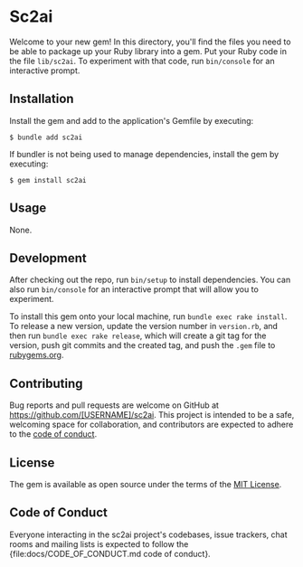 # Sc2ai

Welcome to your new gem! In this directory, you'll find the files you need to be able to package up your Ruby library into a gem. Put your Ruby code in the file `lib/sc2ai`. To experiment with that code, run `bin/console` for an interactive prompt.

## Installation

Install the gem and add to the application's Gemfile by executing:

    $ bundle add sc2ai

If bundler is not being used to manage dependencies, install the gem by executing:

    $ gem install sc2ai

## Usage

None.

## Development

After checking out the repo, run `bin/setup` to install dependencies. You can also run `bin/console` for an interactive prompt that will allow you to experiment.

To install this gem onto your local machine, run `bundle exec rake install`. To release a new version, update the version number in `version.rb`, and then run `bundle exec rake release`, which will create a git tag for the version, push git commits and the created tag, and push the `.gem` file to [rubygems.org](https://rubygems.org).

## Contributing

Bug reports and pull requests are welcome on GitHub at https://github.com/[USERNAME]/sc2ai. This project is intended to be a safe, welcoming space for collaboration, and contributors are expected to adhere to the [code of conduct](https://github.com/[USERNAME]/sc2ai/blob/main/CODE_OF_CONDUCT.md).

## License

The gem is available as open source under the terms of the [MIT License](https://opensource.org/licenses/MIT).

## Code of Conduct

Everyone interacting in the sc2ai project's codebases, issue trackers, chat rooms and mailing lists is expected to follow the {file:docs/CODE_OF_CONDUCT.md code of conduct}.
